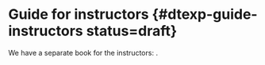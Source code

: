 # Guide for instructors {#dtexp-guide-instructors status=draft} 

We have a separate book for the instructors: [](#guide-instructors).
